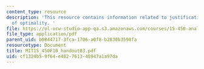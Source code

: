 ```yaml
---
content_type: resource
description: 'This resource contains information related to justification of the principle
  of optimality. '
file: https://ol-ocw-studio-app-qa.s3.amazonaws.com/courses/15-450-analytics-of-finance-fall-2010/cf1324b59f64e482761348947a1a97da_MIT15_450F10_handout03.pdf
file_type: application/pdf
parent_uid: b0844717-3fca-1706-a0f8-b2830b3598fa
resourcetype: Document
title: MIT15_450F10_handout03.pdf
uid: cf1324b5-9f64-e482-7613-48947a1a97da
---
```

